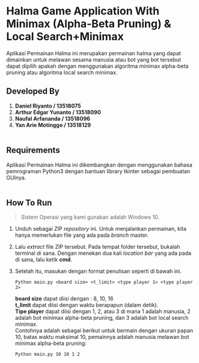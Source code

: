 # Halma Game Application With Minimax (Alpha-Beta Pruning) & Local Search+Minimax
Aplikasi Permainan Halma ini merupakan permainan halma yang dapat dimainkan untuk melawan sesama manusia atau bot
yang bot tersebut dapat dipilih apakah dengan menggunakan algoritma minimax alpha-beta pruning atau algoritma local search minimax.

## Developed By
1. **Daniel Riyanto		  /  13518075**
2. **Arthur Edgar Yunanto /	13518090**
3. **Naufal Arfananda	/	13518096**
4. **Yan Arie Motinggo	/	13518129**
<br> <br/>

## Requirements
Aplikasi Permainan Halma ini dikembangkan dengan menggunakan bahasa pemrograman Python3 dengan bantuan library tkinter
sebagai pembuatan GUInya.<br> <br/>

## How To Run
> Sistem Operasi yang kami gunakan adalah Windows 10.

1. Unduh sebagai ZIP *repository* ini. Untuk menjalankan permainan, kita hanya memerlukan file yang ada pada *branch* master.
2. Lalu *extract* file ZIP tersebut. Pada tempat folder tersebut, bukalah terminal di sana. Dengan menekan dua kali *location bar* yang ada pada di sana, lalu ketik **cmd**.
3. Setelah itu, masukan dengan format penulisan seperti di bawah ini.
    ```
    Python main.py <board size> <t_limit> <type player 1> <type player 2>
    ```
    
    **board size** dapat diisi dengan : 8, 10, 16 <br/>
    **t_limit** dapat diisi dengan waktu berapapun (dalam detik). <br/>
    **Tipe player** dapat diisi dengan 1, 2, atau 3 di mana 1 adalah manusia, 2 adalah bot minimax alpha-beta pruning, dan 3 adalah bot local search minimax.<br/>
    Contohnya adalah sebagai berikut untuk bermain dengan ukuran papan 10, batas waktu maksimal 10, pemainnya adalah manusia melawan bot minimax alpha-beta pruning:
    ```
    Python main.py 10 10 1 2
    ```
